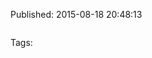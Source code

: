 


Published: 2015-08-18 20:48:13

<video controls="controls" autoplay="autoplay" src="https://vimeo.com/136606856" type="video/mp4" width="0" height="0"></video>

Tags: 
